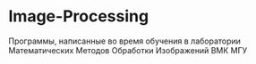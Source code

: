 # Image-Processing
Программы, написанные во время обучения в лаборатории Математических Методов Обработки Изображений ВМК МГУ
